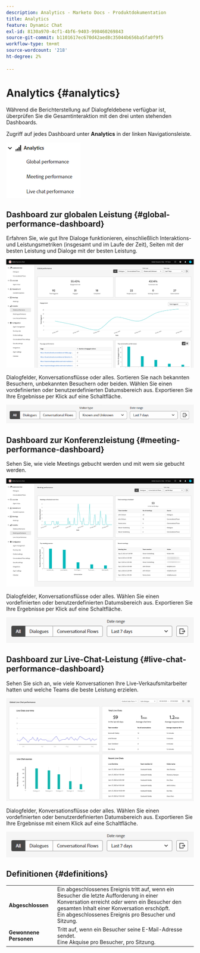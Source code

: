 ```yaml
---
description: Analytics - Marketo Docs - Produktdokumentation
title: Analytics
feature: Dynamic Chat
exl-id: 8130a970-4cf1-4bf6-9403-998460269843
source-git-commit: b1101617ec670d42aed8c35044b656ba5fa0f9f5
workflow-type: tm+mt
source-wordcount: '218'
ht-degree: 2%

---
```


# Analytics {#analytics}

Während die Berichterstellung auf Dialogfeldebene verfügbar ist, überprüfen Sie die Gesamtinteraktion mit den drei unten stehenden Dashboards.

Zugriff auf jedes Dashboard unter **Analytics** in der linken Navigationsleiste.

![](assets/analytics-1.png)

## Dashboard zur globalen Leistung {#global-performance-dashboard}

Erfahren Sie, wie gut Ihre Dialoge funktionieren, einschließlich Interaktions- und Leistungsmetriken (insgesamt und im Laufe der Zeit), Seiten mit der besten Leistung und Dialoge mit der besten Leistung.

![](assets/analytics-2.png)

Dialogfelder, Konversationsflüsse oder alles. Sortieren Sie nach bekannten Besuchern, unbekannten Besuchern oder beiden. Wählen Sie einen vordefinierten oder benutzerdefinierten Datumsbereich aus. Exportieren Sie Ihre Ergebnisse per Klick auf eine Schaltfläche.

![](assets/analytics-3.png)

## Dashboard zur Konferenzleistung {#meeting-performance-dashboard}

Sehen Sie, wie viele Meetings gebucht werden und mit wem sie gebucht werden.

![](assets/analytics-4.png)

Dialogfelder, Konversationsflüsse oder alles. Wählen Sie einen vordefinierten oder benutzerdefinierten Datumsbereich aus. Exportieren Sie Ihre Ergebnisse per Klick auf eine Schaltfläche.

![](assets/analytics-5.png)

## Dashboard zur Live-Chat-Leistung {#live-chat-performance-dashboard}

Sehen Sie sich an, wie viele Konversationen Ihre Live-Verkaufsmitarbeiter hatten und welche Teams die beste Leistung erzielen.

![](assets/analytics-6.png)

Dialogfelder, Konversationsflüsse oder alles. Wählen Sie einen vordefinierten oder benutzerdefinierten Datumsbereich aus. Exportieren Sie Ihre Ergebnisse mit einem Klick auf eine Schaltfläche.

![](assets/analytics-7.png)

## Definitionen {#definitions}

<table>
<thead>
<tbody>
  <tr>
    <td><b>Abgeschlossen</b></td>
    <td>Ein abgeschlossenes Ereignis tritt auf, wenn ein Besucher die letzte Aufforderung in einer Konversation erreicht <i>oder</i> wenn ein Besucher den gesamten Inhalt einer Konversation erschöpft.
    <br>Ein abgeschlossenes Ereignis pro Besucher und Sitzung.</td>
  </tr>
  <tr>
    <td><b>Gewonnene Personen</b></td>
    <td>Tritt auf, wenn ein Besucher seine E-Mail-Adresse sendet.
    <br>Eine Akquise pro Besucher, pro Sitzung.</td>
  </tr>
</tbody>
</table>
